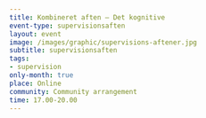 ```yaml
---
title: Kombineret aften – Det kognitive
event-type: supervisionsaften
layout: event
image: /images/graphic/supervisions-aftener.jpg
subtitle: supervisionsaften
tags:
- supervision
only-month: true
place: Online
community: Community arrangement
time: 17.00-20.00
---
```

